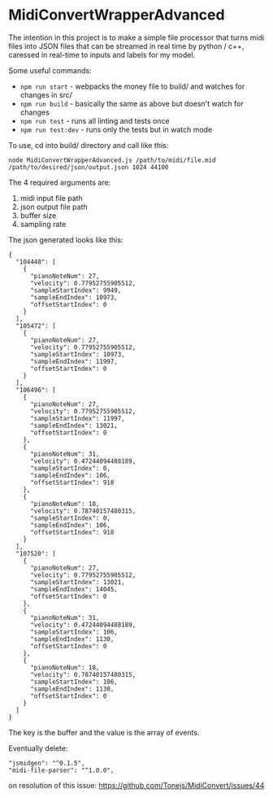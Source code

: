 # MidiConvertWrapperAdvanced
The intention in this project is to make a simple file processor that turns midi files into JSON files that can be streamed in real time by python / c++, caressed in real-time to inputs and labels for my model.

Some useful commands:
 - `npm run start` - webpacks the money file to build/ and watches for changes in src/
 - `npm run build` - basically the same as above but doesn't watch for changes
 - `npm run test` - runs all linting and tests once
 - `npm run test:dev` - runs only the tests but in watch mode

To use, cd into build/ directory and call like this:
```
node MidiConvertWrapperAdvanced.js /path/to/midi/file.mid /path/to/desired/json/output.json 1024 44100
```

The 4 required arguments are:
 1. midi input file path
 2. json output file path
 3. buffer size
 4. sampling rate

The json generated looks like this:
```
{
  "104448": [
    {
      "pianoNoteNum": 27,
      "velocity": 0.77952755905512,
      "sampleStartIndex": 9949,
      "sampleEndIndex": 10973,
      "offsetStartIndex": 0
    }
  ],
  "105472": [
    {
      "pianoNoteNum": 27,
      "velocity": 0.77952755905512,
      "sampleStartIndex": 10973,
      "sampleEndIndex": 11997,
      "offsetStartIndex": 0
    }
  ],
  "106496": [
    {
      "pianoNoteNum": 27,
      "velocity": 0.77952755905512,
      "sampleStartIndex": 11997,
      "sampleEndIndex": 13021,
      "offsetStartIndex": 0
    },
    {
      "pianoNoteNum": 31,
      "velocity": 0.47244094488189,
      "sampleStartIndex": 0,
      "sampleEndIndex": 106,
      "offsetStartIndex": 918
    },
    {
      "pianoNoteNum": 18,
      "velocity": 0.78740157480315,
      "sampleStartIndex": 0,
      "sampleEndIndex": 106,
      "offsetStartIndex": 918
    }
  ],
  "107520": [
    {
      "pianoNoteNum": 27,
      "velocity": 0.77952755905512,
      "sampleStartIndex": 13021,
      "sampleEndIndex": 14045,
      "offsetStartIndex": 0
    },
    {
      "pianoNoteNum": 31,
      "velocity": 0.47244094488189,
      "sampleStartIndex": 106,
      "sampleEndIndex": 1130,
      "offsetStartIndex": 0
    },
    {
      "pianoNoteNum": 18,
      "velocity": 0.78740157480315,
      "sampleStartIndex": 106,
      "sampleEndIndex": 1130,
      "offsetStartIndex": 0
    }
  ]
}
```
The key is the buffer and the value is the array of events.

Eventually delete:
```
"jsmidgen": "^0.1.5",
"midi-file-parser": "^1.0.0",
```
on resolution of this issue:
https://github.com/Tonejs/MidiConvert/issues/44
